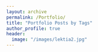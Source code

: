 ```yaml
---
layout: archive
permalink: /Portfolio/
title: "Portfolio Posts by Tags"
author_profile: true
header:
  image: "/images/lektia2.jpg"
---
```

